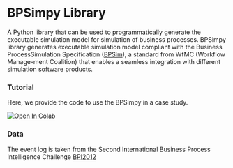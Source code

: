 # BPSimpy Library

A Python library that can be used to programmatically generate the executable simulation model for simulation of business processes.
BPSimpy library generates executable simulation model compliant with the Business ProcessSimulation Specification ([BPSim](https://www.bpsim.org/)), a standard from WfMC (Workflow Manage-ment Coalition) that enables a seamless integration with different simulation software products.

### Tutorial

Here, we provide the code to use the BPSimpy in a case study.

[![Open In Colab](https://colab.research.google.com/assets/colab-badge.svg)](https://colab.research.google.com/drive/147qzBssI6rCO18iS1vICYq160-ouGp9A#scrollTo=k6LdgTBgXjHg)

### Data

The event log is taken from the Second International Business Process Intelligence Challenge [BPI2012](https://www.win.tue.nl/bpi/doku.php?id=2012:challenge)





